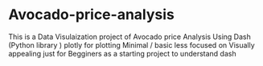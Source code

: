 # Avocado-price-analysis
This is a Data Visulaization project of Avocado price Analysis
Using  Dash (Python library )
plotly for plotting
Minimal / basic  less focused on Visually appealing just for Begginers as a starting project to understand 
dash
